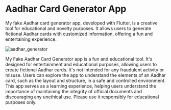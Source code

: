 # Aadhar Card Generator App

My fake Aadhar card generator app, developed with Flutter, is a creative tool for educational and novelty purposes. It allows users to generate fictional Aadhar cards with customized information, offering a fun and entertaining experience.

![aadhar_generator](https://github.com/HARIOM317/Aadhar-Card-Generator/assets/75768277/3ed22011-5733-4c3b-90a7-f38175b016e4)

My Fake Aadhar Card Generator app is a fun and educational tool. It's designed for entertainment and educational purposes, allowing users to create fictional Aadhar cards. It's not intended for any fraudulent activity or misuse. Users can explore the app to understand the elements of an Aadhar card, such as the layout and structure, in a safe and controlled environment. This app serves as a learning experience, helping users understand the importance of maintaining the integrity of official documents and discouraging any unethical use. Please use it responsibly for educational purposes only.
